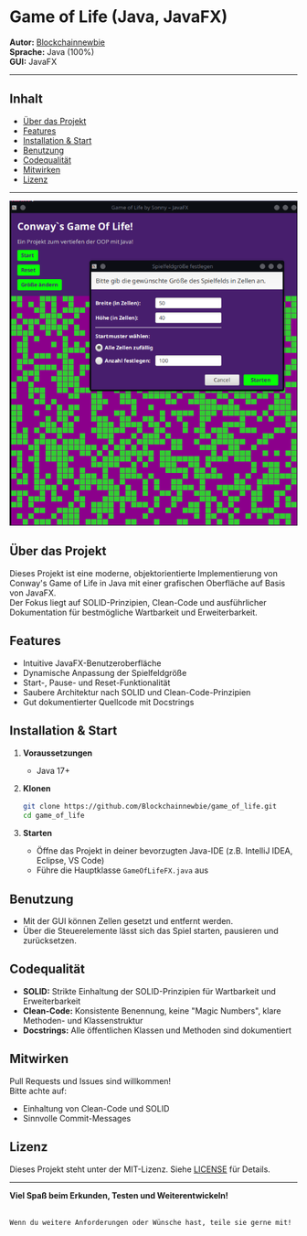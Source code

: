 # Game of Life (Java, JavaFX)

**Autor:** [Blockchainnewbie](https://github.com/Blockchainnewbie)  
**Sprache:** Java (100%)  
**GUI:** JavaFX  

---

## Inhalt

- [Über das Projekt](#über-das-projekt)
- [Features](#features)
- [Installation & Start](#installation--start)
- [Benutzung](#benutzung)
- [Codequalität](#codequalität)
- [Mitwirken](#mitwirken)
- [Lizenz](#lizenz)

---

![Screenshot der Game of Life GUI](img/screenshot_gui.png)

## Über das Projekt

Dieses Projekt ist eine moderne, objektorientierte Implementierung von Conway's Game of Life in Java mit einer grafischen Oberfläche auf Basis von JavaFX.  
Der Fokus liegt auf SOLID-Prinzipien, Clean-Code und ausführlicher Dokumentation für bestmögliche Wartbarkeit und Erweiterbarkeit.

## Features

- Intuitive JavaFX-Benutzeroberfläche
- Dynamische Anpassung der Spielfeldgröße
- Start-, Pause- und Reset-Funktionalität
- Saubere Architektur nach SOLID und Clean-Code-Prinzipien
- Gut dokumentierter Quellcode mit Docstrings

## Installation & Start

1. **Voraussetzungen**
   - Java 17+

2. **Klonen**
   ```bash
   git clone https://github.com/Blockchainnewbie/game_of_life.git
   cd game_of_life
   ```

3. **Starten**
   - Öffne das Projekt in deiner bevorzugten Java-IDE (z.B. IntelliJ IDEA, Eclipse, VS Code)
   - Führe die Hauptklasse `GameOfLifeFX.java` aus

## Benutzung

- Mit der GUI können Zellen gesetzt und entfernt werden.
- Über die Steuerelemente lässt sich das Spiel starten, pausieren und zurücksetzen.

## Codequalität

- **SOLID:** Strikte Einhaltung der SOLID-Prinzipien für Wartbarkeit und Erweiterbarkeit
- **Clean-Code:** Konsistente Benennung, keine "Magic Numbers", klare Methoden- und Klassenstruktur
- **Docstrings:** Alle öffentlichen Klassen und Methoden sind dokumentiert

## Mitwirken

Pull Requests und Issues sind willkommen!  
Bitte achte auf:
- Einhaltung von Clean-Code und SOLID
- Sinnvolle Commit-Messages

## Lizenz

Dieses Projekt steht unter der MIT-Lizenz. Siehe [LICENSE](LICENSE) für Details.

---

**Viel Spaß beim Erkunden, Testen und Weiterentwickeln!**
```

Wenn du weitere Anforderungen oder Wünsche hast, teile sie gerne mit!

